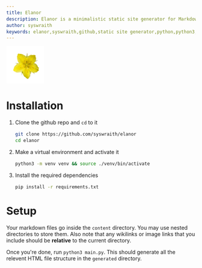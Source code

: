 ```yaml
---
title: Elanor
description: Elanor is a minimalistic static site generator for Markdown files. Written in Python.
author: syswraith
keywords: elanor,syswraith,github,static site generator,python,python3,classless,css,minimal,installation,setup
---
```


![Elanor icon](https://github.com/syswraith/elanor/blob/main/assets/icon.png?raw=true)


# Installation

1. Clone the github repo and `cd` to it
    ```sh
    git clone https://github.com/syswraith/elanor
    cd elanor
    ```
2. Make a virtual environment and activate it
    ```sh
    python3 -m venv venv && source ./venv/bin/activate
    ```
3. Install the required dependencies
    ```sh
    pip install -r requirements.txt
    ```


# Setup

Your markdown files go inside the `content` directory. You may use nested directories to store them. 
Also note that any wikilinks or image links that you include should be **relative** to the current directory.

Once you're done, run `python3 main.py`. This should generate all the relevent HTML file structure in the `generated` directory.
